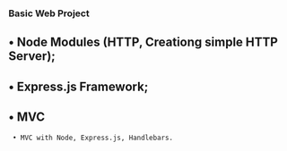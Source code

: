 ### Basic Web Project

## • Node Modules (HTTP, Creationg simple HTTP Server);
 ## • Express.js Framework;
   ##  • MVC
     • MVC with Node, Express.js, Handlebars.
